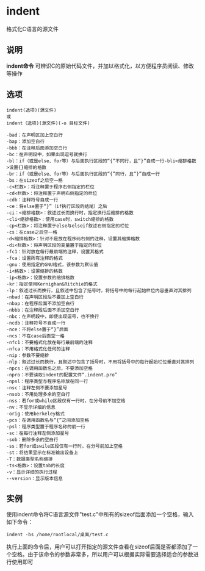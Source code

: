 indent
===

格式化C语言的源文件

## 说明

**indent命令** 可辨识C的原始代码文件，并加以格式化，以方便程序员阅读、修改等操作

## 选项

```
indent(选项)(源文件)
或
indent（选项)(源文件)(-o 目标文件)
```

  

```
-bad：在声明区加上空白行
-bap：添加空白行
-bbb：在注释后面添加空白行
-bc：在声明段中，如果出现逗号就换行
-bl：if（或是else、for等）与后面执行区段的“{”不同行，且“}”自成一行-bli<缩排格数>设置{}缩排的格数
-br：if（或是else、for等）与后面执行区段的“{”同行，且“}”自成一行
-bs：在sizeof之后空一格
-c<栏数>：将注释置于程序右侧指定的栏位
-cd<栏数>：将注释置于声明右侧指定的栏位
-cdb：注释符号自成一行
-ce：将else置于“}”（if执行区段的结尾）之后
-ci：<缩排格数>：叙述过长而换行时，指定换行后缩排的格数
-cli<缩排格数>：使用case时，switch缩排的格数
-cp<栏数>：将注释置于else与elseif叙述右侧指定的栏位
-cs：在case之后空一格
-d<缩排格数>：针对不是放在程序码右侧的注释，设置其缩排格数
-di<栏数>：将声明区段的变量置于指定的栏位
-fc1：针对放在每行最前端的注释，设置其格式
-fca：设置所有注释的格式
-gnu：使用指定的GNU格式，该参数为默认值
-i<格数>：设置缩排的格数
-ip<格数>：设置参数的缩排格数
-kr：指定使用Kernighan&Ritchie的格式
-lp：叙述过长而换行，且叙述中包含了括号时，将括号中的每行起始栏位内容垂直对其排列
-nbad：在声明区段后不要加上空白行
-nbap：在程序后面不添加空白行
-nbbb：在注释段后面不添加空白行
-nbc：在声明段中，即使出现逗号，也不换行
-ncdb：注释符号不自成一行
-nce：不将else置于“}”后面
-ncs：不在case后面空一格
-nfc1：不要格式化放在每行最前端的注释
-nfca：不用格式化任何的注释
-nip：参数不要缩排
-nlp：叙述过长而换行，且叙述中包含了括号时，不用将括号中的每行起始栏位垂直对其排列
-npcs：在调用函数名之后，不要添加空格
-npro：不要读取indent的配置文件“.indent.pro”
-npsl：程序类型与程序名称放在同一行
-nsc：注释左侧不要添加星号
-nsob：不用处理多余的空白行
-nss：若for或while区段仅有一行时，在分号前不加空格
-nv：不显示详细的信息
-orig：使用berkeley格式
-pcs：在调用函数名与“{”之间添加空格
-psl：程序类型置于程序名称的前一行
-sc：在每行注释左侧添加星号
-sob：删除多余的空白行
-ss：若for或swile区段仅有一行时，在分号前加上空格
-st：将结果显示在标准输出设备上
-T：数据类型名称缩排
-ts<格数>：设置tab的长度
-v：显示详细的执行过程
--version：显示版本信息
```

## 实例

使用indent命令将C语言源文件"test.c"中所有的sizeof后面添加一个空格，输入如下命令：

```
indent -bs /home/rootlocal/桌面/test.c
```

执行上面的命令后，用户可以打开指定的源文件查看在sizeof后面是否都添加了一个空格。由于该命令的参数非常多，所以用户可以根据实际需要选择适合的参数进行使用即可


